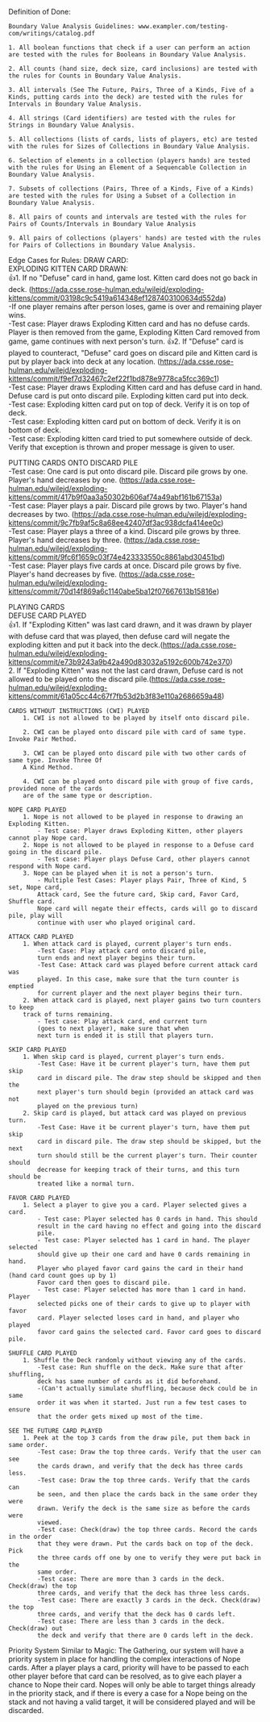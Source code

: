 Definition of Done:

    Boundary Value Analysis Guidelines: www.exampler.com/testing-com/writings/catalog.pdf

    1. All boolean functions that check if a user can perform an action are tested with the rules for Booleans in Boundary Value Analysis.
    
    2. All counts (hand size, deck size, card inclusions) are tested with the rules for Counts in Boundary Value Analysis.
    
    3. All intervals (See The Future, Pairs, Three of a Kinds, Five of a Kinds, putting cards into the deck) are tested with the rules for Intervals in Boundary Value Analysis.
    
    4. All strings (Card identifiers) are tested with the rules for Strings in Boundary Value Analysis.
    
    5. All collections (lists of cards, lists of players, etc) are tested with the rules for Sizes of Collections in Boundary Value Analysis.
    
    6. Selection of elements in a collection (players hands) are tested with the rules for Using an Element of a Sequencable Collection in Boundary Value Analysis.
    
    7. Subsets of collections (Pairs, Three of a Kinds, Five of a Kinds) are tested with the rules for Using a Subset of a Collection in Boundary Value Analysis.
    
    8. All pairs of counts and intervals are tested with the rules for Pairs of Counts/Intervals in Boundary Value Analysis
    
    9. All pairs of collections (players' hands) are tested with the rules for Pairs of Collections in Boundary Value Analysis. 
    
Edge Cases for Rules:
DRAW CARD:  
	EXPLODING KITTEN CARD DRAWN:  
	    :+1:1. If no "Defuse" card in hand, game lost. Kitten card does not go back in deck. (https://ada.csse.rose-hulman.edu/wilejd/exploding-kittens/commit/03198c9c5419a614348ef1287403100634d552da)  
			-If one player remains after person loses, game is over and remaining player wins.  
			-Test case: Player draws Exploding Kitten card and has no defuse cards.
		    Player is then removed from the game, Exploding Kitten Card removed from game, game continues with next person's turn. 
		:+1:2. If "Defuse" card is played to counteract, "Defuse" card goes on discard pile and 
		Kitten card is put by player back into deck at any location. (https://ada.csse.rose-hulman.edu/wilejd/exploding-kittens/commit/f9ef7d32467c2ef22f1bd878e9778ca5fcc369c1)  
			-Test case: Player draws Exploding Kitten card and has defuse card
			in hand. Defuse card is put onto discard pile. Exploding kitten card put into deck.  
				-Test case: Exploding kitten card put on top of deck. Verify it is on top of deck.  
				-Test case: Exploding kitten card put on bottom of deck. Verify it is on bottom of deck.   
				-Test case: Exploding kitten card tried to put somewhere outside of deck. Verify that 
				exception is thrown and proper message is given to user.
				
    
PUTTING CARDS ONTO DISCARD PILE  
	-Test case: One card is put onto discard pile. Discard pile grows by one. Player's
	hand decreases by one. (https://ada.csse.rose-hulman.edu/wilejd/exploding-kittens/commit/417b9f0aa3a50302b606af74a49abf161b67153a)  
	-Test case: Player plays a pair. Discard pile grows by two. Player's hand decreases
	by two. (https://ada.csse.rose-hulman.edu/wilejd/exploding-kittens/commit/9c7fb9af5c8a68ee42407df3ac938dcfa414ee0c)  
	-Test case: Player plays a three of a kind. Discard pile grows by three. Player's
	hand decreases by three. (https://ada.csse.rose-hulman.edu/wilejd/exploding-kittens/commit/9fc6f1659c03f74e423333550c8861abd30451bd)  
	-Test case: Player plays five cards at once. Discard pile grows by five. Player's
	hand decreases by five. (https://ada.csse.rose-hulman.edu/wilejd/exploding-kittens/commit/70d14f869a6c1140abe5ba12f07667613b15816e)  

PLAYING CARDS  
	DEFUSE CARD PLAYED  
		:+1:1. If "Exploding Kitten" was last card drawn, and it was drawn by player with defuse card
		that was played, then defuse card will negate the exploding kitten and put it back into the
		deck.(https://ada.csse.rose-hulman.edu/wilejd/exploding-kittens/commit/e73b9243a9b42a490d83032a5192c600b742e370)  
		2. If "Exploding Kitten" was not the last card drawn, Defuse card is not allowed to be
		played onto the discard pile.(https://ada.csse.rose-hulman.edu/wilejd/exploding-kittens/commit/61a05cc44c67f7fb53d2b3f83e110a2686659a48)  

	CARDS WITHOUT INSTRUCTIONS (CWI) PLAYED
		1. CWI is not allowed to be played by itself onto discard pile.

		2. CWI can be played onto discard pile with card of same type. Invoke Pair Method.

		3. CWI can be played onto discard pile with two other cards of same type. Invoke Three Of
		A Kind Method.

		4. CWI can be played onto discard pile with group of five cards, provided none of the cards
		are of the same type or description.

	NOPE CARD PLAYED
		1. Nope is not allowed to be played in response to drawing an Exploding Kitten.
			- Test case: Player draws Exploding Kitten, other players cannot play Nope card.
		2. Nope is not allowed to be played in response to a Defuse card going in the discard pile.
			- Test case: Player plays Defuse Card, other players cannot respond with Nope card.
		3. Nope can be played when it is not a person's turn.
			- Multiple Test Cases: Player plays Pair, Three of Kind, 5 set, Nope card,
			Attack card, See the future card, Skip card, Favor Card, Shuffle card. 
			Nope card will negate their effects, cards will go to discard pile, play will
			continue with user who played original card.

	ATTACK CARD PLAYED
		1. When attack card is played, current player's turn ends.
			-Test Case: Play attack card onto discard pile,
			turn ends and next player begins their turn.
			-Test Case: Attack card was played before current attack card was
			played. In this case, make sure that the turn counter is emptied
			for current player and the next player begins their turn.
		2. When attack card is played, next player gains two turn counters to keep
		track of turns remaining.
			- Test case: Play attack card, end current turn 
			(goes to next player), make sure that when
			next turn is ended it is still that players turn.
			
	SKIP CARD PLAYED
		1. When skip card is played, current player's turn ends.
			-Test Case: Have it be current player's turn, have them put skip
			card in discard pile. The draw step should be skipped and then the
			next player's turn should begin (provided an attack card was not 
			played on the previous turn)
		2. Skip card is played, but attack card was played on previous turn.
			-Test Case: Have it be current player's turn, have them put skip
			card in discard pile. The draw step should be skipped, but the next
			turn should still be the current player's turn. Their counter should
			decrease for keeping track of their turns, and this turn should be
			treated like a normal turn.

	FAVOR CARD PLAYED
		1. Select a player to give you a card. Player selected gives a card.
			- Test case: Player selected has 0 cards in hand. This should
			result in the card having no effect and going into the discard
			pile.
			- Test case: Player selected has 1 card in hand. The player selected
			should give up their one card and have 0 cards remaining in hand.
			Player who played favor card gains the card in their hand (hand card count goes up by 1)
			Favor card then goes to discard pile.
			- Test case: Player selected has more than 1 card in hand. Player
			selected picks one of their cards to give up to player with favor
			card. Player selected loses card in hand, and player who played
			favor card gains the selected card. Favor card goes to discard pile.

	SHUFFLE CARD PLAYED
		1. Shuffle the Deck randomly without viewing any of the cards.
			-Test case: Run shuffle on the deck. Make sure that after shuffling,
			deck has same number of cards as it did beforehand.
			-(Can't actually simulate shuffling, because deck could be in same
			order it was when it started. Just run a few test cases to ensure
			that the order gets mixed up most of the time.

	SEE THE FUTURE CARD PLAYED
		1. Peek at the top 3 cards from the draw pile, put them back in same order.
			-Test case: Draw the top three cards. Verify that the user can see
			the cards drawn, and verify that the deck has three cards less.
			-Test case: Draw the top three cards. Verify that the cards can
			be seen, and then place the cards back in the same order they were
			drawn. Verify the deck is the same size as before the cards were
			viewed.
			-Test case: Check(draw) the top three cards. Record the cards in the order
			that they were drawn. Put the cards back on top of the deck. Pick
			the three cards off one by one to verify they were put back in the
			same order.
			-Test case: There are more than 3 cards in the deck. Check(draw) the top 
			three cards, and verify that the deck has three less cards.
			-Test case: There are exactly 3 cards in the deck. Check(draw) the top
			three cards, and verify that the deck has 0 cards left.
			-Test case: There are less than 3 cards in the deck. Check(draw) out
			the deck and verify that there are 0 cards left in the deck.
			
Priority System
    Similar to Magic: The Gathering, our system will have a priority system in place for
        handling the complex interactions of Nope cards. After a player plays a card, 
        priority will have to be passed to each other player before that card can be
        resolved, as to give each player a chance to Nope their card. Nopes will only be
        able to target things already in the priority stack, and if there is every a case
        for a Nope being on the stack and not having a valid target, it will be considered
        played and will be discarded.
